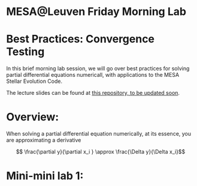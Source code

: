 
# MESA@Leuven Friday Morning Lab

# Best Practices: Convergence Testing 

In this brief morning lab session, we will go over best practices for solving partial differential equations numericall, with applications to the MESA Stellar Evolution Code.

The lecture slides can be found at [this repository, to be updated soon](https://broken-url.com). 

# Overview: 
When solving a partial differential equation numerically, at its essence, you are approximating a derivative 

$$ \frac{\partial y}{\partial x_i } \approx \frac{\Delta y}{\Delta x_i}$$

# Mini-mini lab 1: 
